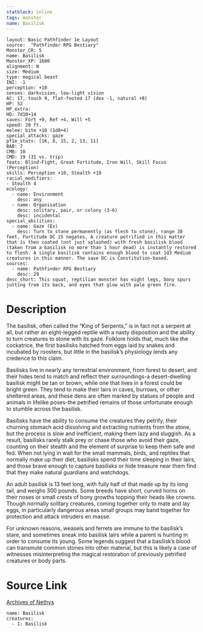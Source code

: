 ```yaml
---
statblock: inline
tags: monster
name: Basilisk
---
```

```statblock
layout: Basic Pathfinder 1e Layout
source:  "Pathfinder RPG Bestiary"
Monster_CR: 5
name: Basilisk
Monster_XP: 1600
alignment: N
size: Medium
type: magical beast
INI: -1
perception: +10
senses: darkvision, low-light vision
AC: 17, touch 9, flat-footed 17 (dex -1, natural +8)
HP: 52
HP_extra: 
HD: 7d10+14
saves: Fort +9, Ref +4, Will +5
speed: 20 ft.
melee: bite +10 (1d8+4)
special_attacks: gaze
pf1e_stats: [16, 8, 15, 2, 13, 11]
BAB: 7
CMB: 10
CMD: 19 (31 vs. trip)
feats: Blind-Fight, Great Fortitude, Iron Will, Skill Focus (Perception)
skills: Perception +10, Stealth +10
racial_modifiers:
- Stealth 4
ecology:
  - name: Environment
    desc: any
  - name: Organisation
    desc: solitary, pair, or colony (3-6)
    desc: incidental
special_abilities:
  - name: Gaze (Ex)
    desc: Turn to stone permanently (as flesh to stone), range 30 feet, Fortitude DC 15 negates. A creature petrified in this matter that is then coated (not just splashed) with fresh basilisk blood (taken from a basilisk no more than 1 hour dead) is instantly restored to flesh. A single basilisk contains enough blood to coat 1d3 Medium creatures in this manner. The save DC is Constitution-based.
sources:
  - name: Pathfinder RPG Bestiary
    desc: 29
desc_short: This squat, reptilian monster has eight legs, bony spurs jutting from its back, and eyes that glow with pale green fire.
```
# Description
The basilisk, often called the “King of Serpents,” is in fact not a serpent at all, but rather an eight-legged reptile with a nasty disposition and the ability to turn creatures to stone with its gaze. Folklore holds that, much like the cockatrice, the first basilisks hatched from eggs laid by snakes and incubated by roosters, but little in the basilisk’s physiology lends any credence to this claim.

Basilisks live in nearly any terrestrial environment, from forest to desert, and their hides tend to match and reflect their surroundings-a desert-dwelling basilisk might be tan or brown, while one that lives in a forest could be bright green. They tend to make their lairs in caves, burrows, or other sheltered areas, and these dens are often marked by statues of people and animals in lifelike poses-the petrified remains of those unfortunate enough to stumble across the basilisk.

Basilisks have the ability to consume the creatures they petrify, their churning stomach acid dissolving and extracting nutrients from the stone, but the process is slow and inefficient, making them lazy and sluggish. As a result, basilisks rarely stalk prey or chase those who avoid their gaze, counting on their stealth and the element of surprise to keep them safe and fed. When not lying in wait for the small mammals, birds, and reptiles that normally make up their diet, basilisks spend their time sleeping in their lairs, and those brave enough to capture basilisks or hide treasure near them find that they make natural guardians and watchdogs.

An adult basilisk is 13 feet long, with fully half of that made up by its long tail, and weighs 300 pounds. Some breeds have short, curved horns on their noses or small crests of bony growths topping their heads like crowns. Though normally solitary creatures, coming together only to mate and lay eggs, in particularly dangerous areas small groups may band together for protection and attack intruders en masse.

For unknown reasons, weasels and ferrets are immune to the basilisk’s stare, and sometimes sneak into basilisk lairs while a parent is hunting in order to consume its young. Some legends suggest that a basilisk’s blood can transmute common stones into other material, but this is likely a case of witnesses misinterpreting the magical restoration of previously petrified creatures or body parts.
# Source Link
[Archives of Nethys](https://aonprd.com/MonsterDisplay.aspx?ItemName=Basilisk)
```encounter-table
name: Basilisk
creatures:
  - 1: Basilisk
```
